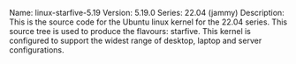 Name:    linux-starfive-5.19
Version: 5.19.0
Series:  22.04 (jammy)
Description:
    This is the source code for the Ubuntu linux kernel for the 22.04 series. This
    source tree is used to produce the flavours: starfive.
    This kernel is configured to support the widest range of desktop, laptop and
    server configurations.
